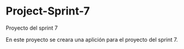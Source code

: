 # Project-Sprint-7
Proyecto del sprint 7

En este proyecto se creara una aplición para el proyecto del sprint 7.